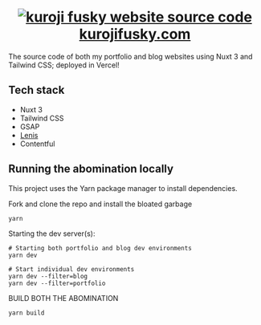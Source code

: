 <h1 align="center">
  <a href="https://kurojifusky.com">
    <img alt="kuroji fusky website source code" src="https://user-images.githubusercontent.com/94678583/222631031-6444bc47-39c4-4e5b-b36c-47c247478d08.png">
  </a>
  <a href="https://kurojifusky.com">kurojifusky.com</a>
</h1>

The source code of both my portfolio and blog websites using
Nuxt 3 and Tailwind CSS; deployed in Vercel!

## Tech stack

- Nuxt 3
- Tailwind CSS
- GSAP
- [Lenis](https://github.com/studio-freight/lenis)
- Contentful

## Running the abomination locally

This project uses the Yarn package manager to install dependencies.

Fork and clone the repo and install the bloated garbage

```console
yarn
```

Starting the dev server(s):

```console
# Starting both portfolio and blog dev environments
yarn dev

# Start individual dev environments
yarn dev --filter=blog
yarn dev --filter=portfolio
```

BUILD BOTH THE ABOMINATION

```console
yarn build
```
